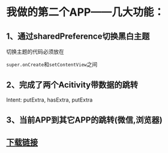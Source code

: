 # 我做的第二个APP——几大功能：

## 1、通过sharedPreference切换黑白主题

切换主题的代码必须放在

`super.onCreate`和`setContentView`之间

## 2、完成了两个Acitivity带数据的跳转

Intent: putExtra, hasExtra, putExtra

## 3、当前APP到其它APP的跳转(微信,浏览器)

## [下载链接](http://showmethemoney.hnengdata.com/image_after_2019_06/1962/setTheme.apk)
